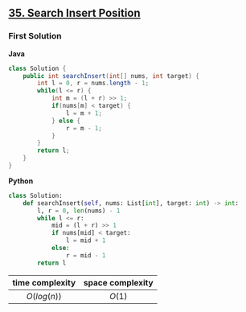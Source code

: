 ## [35. Search Insert Position](https://leetcode.com/problems/search-insert-position/)

### First Solution

**Java**

```java
class Solution {
    public int searchInsert(int[] nums, int target) {
        int l = 0, r = nums.length - 1;
        while(l <= r) {
            int m = (l + r) >> 1;
            if(nums[m] < target) {
                l = m + 1;
            } else {
                r = m - 1;
            }
        }
        return l;
    }
}
```
**Python**
```python
class Solution:
    def searchInsert(self, nums: List[int], target: int) -> int:
        l, r = 0, len(nums) - 1
        while l <= r:
            mid = (l + r) >> 1
            if nums[mid] < target:
                l = mid + 1
            else:
                r = mid - 1
        return l
```

|time complexity|space complexity|
|:-:|:-:|
|$O(log(n))$|$O(1)$|